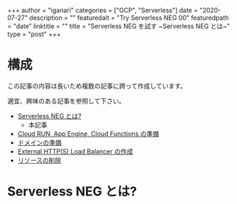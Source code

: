 +++
author = "iganari"
categories = ["GCP", "Serverless"]
date = "2020-07-27"
description = ""
featuredalt = "Try Serverless NEG 00"
featuredpath = "date"
linktitle = ""
title = "Serverless NEG を試す ~Serverless NEG とは~"
type = "post"
+++

# 構成

この記事の内容は長いため複数の記事に跨って作成しています。

適宜、興味のある記事を参照して下さい。

+ [Serverless NEG とは?]()
  + 本記事
+ [Cloud RUN, App Engine, Cloud Functions の準備]()
+ [ドメインの準備]()
+ [External HTTP(S) Load Balancer の作成]()
+ [リソースの削除]()

# Serverless NEG とは?
